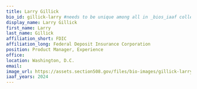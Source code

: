 ```yaml
---
title: Larry Gillick
bio_id: gillick-larry #needs to be unique among all in _bios_iaaf collection
display_name: Larry Gillick
first_name: Larry
last_name: Gillick
affiliation_short: FDIC
affiliation_long: Federal Deposit Insurance Corporation
position: Product Manager, Experience
office: 
location: Washington, D.C.
email: 
image_url: https://assets.section508.gov/files/bio-images/gillick-larry.jpg
iaaf_years: 2024
---
```

